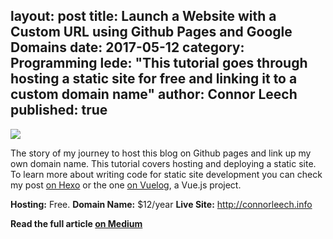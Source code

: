 layout: post
title: Launch a Website with a Custom URL using Github Pages and Google Domains
date: 2017-05-12
category: Programming
lede: "This tutorial goes through hosting a static site for free and linking it to a custom domain name"
author: Connor Leech
published: true
---

![](https://cdn-images-1.medium.com/max/800/1*kjtxDrkieVwGNOvqyML75A.png)

The story of my journey to host this blog on Github pages and link up my own domain name. This tutorial covers hosting and deploying a static site. To learn more about writing code for static site development you can check my post [on Hexo](http://connorleech.info/blog/Create-a-custom-blog-theme-with-Hexojs/) or the one [on Vuelog](http://connorleech.info/blog/Generate-a-static-markdown-blog-using-Vuelog/), a Vue.js project.

**Hosting:** Free.
**Domain Name:** $12/year
**Live Site:** http://connorleech.info

**Read the full article [on Medium](https://medium.com/@connorleech/launch-a-website-with-a-custom-url-using-github-pages-and-google-domains-3dd8d90cc33b)**